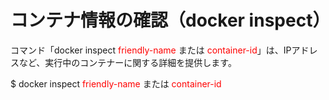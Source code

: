 # コンテナ情報の確認（docker inspect）
コマンド「docker inspect <span style="color: red; ">friendly-name</span> または <span style="color: red; ">container-id</span>」は、IPアドレスなど、実行中のコンテナーに関する詳細を提供します。


$ docker inspect <span style="color: red; ">friendly-name</span> または <span style="color: red; ">container-id</span>
